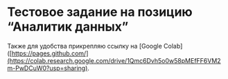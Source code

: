 # Тестовое задание на позицию “Аналитик данных”
Также для удобства прикрепляю ссылку на [Google Colab]([https://pages.github.com/](https://colab.research.google.com/drive/1Qmc6Dvh5o0w58pMEfFF6VM2m-PwDCuW0?usp=sharing).

